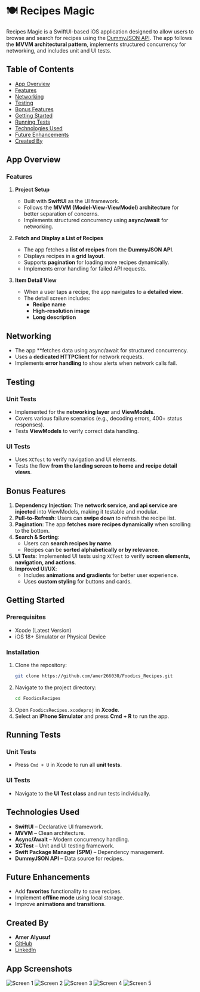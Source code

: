 # 🍽️ Recipes Magic

Recipes Magic is a SwiftUI-based iOS application designed to allow users to browse and search for recipes using the [DummyJSON API](https://dummyjson.com/docs). The app follows the **MVVM architectural pattern**, implements structured concurrency for networking, and includes unit and UI tests.

## Table of Contents

- [App Overview](#app-overview)
- [Features](#features)
- [Networking](#networking)
- [Testing](#testing)
- [Bonus Features](#bonus-features)
- [Getting Started](#getting-started)
- [Running Tests](#running-tests)
- [Technologies Used](#technologies-used)
- [Future Enhancements](#future-enhancements)
- [Created By](#created-by)

## App Overview

### Features

1. **Project Setup**

   - Built with **SwiftUI** as the UI framework.
   - Follows the **MVVM (Model-View-ViewModel) architecture** for better separation of concerns.
   - Implements structured concurrency using **async/await** for networking.

2. **Fetch and Display a List of Recipes**

   - The app fetches a **list of recipes** from the **DummyJSON API**.
   - Displays recipes in a **grid layout**.
   - Supports **pagination** for loading more recipes dynamically.
   - Implements error handling for failed API requests.

3. **Item Detail View**

   - When a user taps a recipe, the app navigates to a **detailed view**.
   - The detail screen includes:
     - **Recipe name**
     - **High-resolution image**
     - **Long description**

## Networking

- The app **fetches data using async/await for structured concurrency.
- Uses a **dedicated HTTPClient** for network requests.
- Implements **error handling** to show alerts when network calls fail.

## Testing

### **Unit Tests**

- Implemented for the **networking layer** and **ViewModels**.
- Covers various failure scenarios (e.g., decoding errors, 400+ status responses).
- Tests **ViewModels** to verify correct data handling.

### **UI Tests**

- Uses `XCTest` to verify navigation and UI elements.
- Tests the flow **from the landing screen to home and recipe detail views**.

## Bonus Features

1. **Dependency Injection**: The **network service, and api service are injected** into ViewModels, making it testable and modular.
2. **Pull-to-Refresh**: Users can **swipe down** to refresh the recipe list.
3. **Pagination**: The app **fetches more recipes dynamically** when scrolling to the bottom.
4. **Search & Sorting**:
   - Users can **search recipes by name**.
   - Recipes can be **sorted alphabetically or by relevance**.
5. **UI Tests**: Implemented UI tests using `XCTest` to verify **screen elements, navigation, and actions**.
6. **Improved UI/UX**:
   - Includes **animations and gradients** for better user experience.
   - Uses **custom styling** for buttons and cards.

## Getting Started

### Prerequisites

- Xcode (Latest Version)
- iOS 18+ Simulator or Physical Device

### Installation

1. Clone the repository:
   ```bash
   git clone https://github.com/amer266030/Foodics_Recipes.git
   ```
2. Navigate to the project directory:
   ```bash
   cd FoodicsRecipes
   ```
3. Open `FoodicsRecipes.xcodeproj` in **Xcode**.
4. Select an **iPhone Simulator** and press **Cmd + R** to run the app.

## Running Tests

### **Unit Tests**

- Press `Cmd + U` in Xcode to run all **unit tests**.

### **UI Tests**

- Navigate to the **UI Test class** and run tests individually.

## Technologies Used

- **SwiftUI** – Declarative UI framework.
- **MVVM** – Clean architecture.
- **Async/Await** – Modern concurrency handling.
- **XCTest** – Unit and UI testing framework.
- **Swift Package Manager (SPM)** – Dependency management.
- **DummyJSON API** – Data source for recipes.

## Future Enhancements

- Add **favorites** functionality to save recipes.
- Implement **offline mode** using local storage.
- Improve **animations and transitions**.

## Created By

- **Amer Alyusuf**
- [GitHub](https://github.com/amer266030)
- [LinkedIn](https://www.linkedin.com/in/amer-alyusuf)

## App Screenshots

![Screen 1](screens/screen1.jpg)
![Screen 2](screens/screen2.jpg)
![Screen 3](screens/screen3.jpg)
![Screen 4](screens/screen4.jpg)
![Screen 5](screens/screen5.jpg)